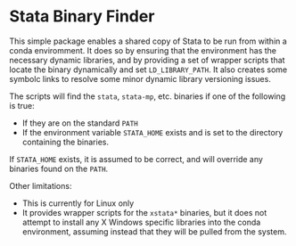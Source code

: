 # Stata Binary Finder

This simple package enables a shared copy of Stata to be run
from within a conda enviromment. It does so by ensuring that
the environment has the necessary dynamic libraries, and by
providing a set of wrapper scripts that locate the binary
dynamically and set `LD_LIBRARY_PATH`. It also creates some
symbolc links to resolve some minor dynamic library
versioning issues.

The scripts will find the `stata`, `stata-mp`, etc. binaries
if one of the following is true:

- If they are on the standard `PATH`
- If the environment variable `STATA_HOME` exists and is
  set to the directory containing the binaries.

If `STATA_HOME` exists, it is assumed to be correct, and will
override any binaries found on the `PATH`.

Other limitations:
- This is currently for Linux only
- It provides wrapper scripts for the `xstata*` binaries, but
  it does not attempt to install any X Windows specific libraries
  into the conda environment, assuming instead that they will
  be pulled from the system.
